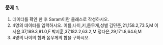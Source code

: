 ### 문제 1. 
1. 데이터를 확인 한 후 Saram이란 클래스로 작성하시오. 
2. 4명의 데이터를 입력하시오. 
이름,나이,키,몸무게,성별
김민준,21,158.2,73.5,M
이서윤,37,189.3,81.0,F
박지훈,37,182.2,63.2,M
정다은,29,171.8,64.6,M
3. 4명의 나이의 합과 몸무게의 합을 구하시오. 
